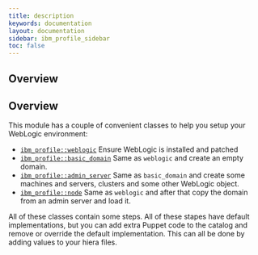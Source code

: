 ```yaml
---
title: description
keywords: documentation
layout: documentation
sidebar: ibm_profile_sidebar
toc: false
---
```

## Overview

## Overview

This module has a couple of convenient classes to help you setup your WebLogic environment:

- [`ibm_profile::weblogic`](/docs/ibm_profile/weblogic.html)       Ensure WebLogic is installed and patched
- [`ibm_profile::basic_domain`](/docs/ibm_profile/basic_domain.html)   Same as `weblogic` and create an empty domain.
- [`ibm_profile::admin_server`](/docs/ibm_profile/admin_server.html)   Same as `basic_domain` and create some machines and servers, clusters and some other WebLogic object.
- [`ibm_profile::node`](/docs/ibm_profile/node.html)           Same as `weblogic` and after that copy the domain from an admin server and load it.

All of these classes contain some steps. All of these stapes have default implementations, but you can add extra Puppet code to the catalog and remove or override the default implementation. This can all be done by adding values to your hiera files.






